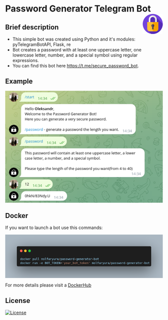 # Password Generator Telegram Bot  <img src="img/icon.png" align="right"/>

## Brief description
- This simple bot was created using Python and it's modules: pyTelegramBotAPI, Flask, re
- Bot creates a password with at least one uppercase letter, one lowercase letter, number, and a special symbol using regular expressions.
- You can find this bot here https://t.me/secure_password_bot.

## Example
<img src="img/bot_example.png" align="center"/>

## Docker
If you want to launch a bot use this commands:

<img src="img/docker.png" align="center"/>

For more details please visit a [DockerHub](https://hub.docker.com/repository/docker/molfaryura/password-generator-bot)

## License
[![License](https://img.shields.io/badge/license-MIT-blue.svg)](/LICENSE)
